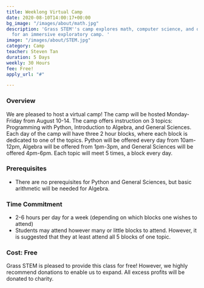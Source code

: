 ```yaml
---
title: Weeklong Virtual Camp
date: 2020-08-10T14:00:17+00:00
bg_image: "/images/about/math.jpg"
description: 'Grass STEM''s camp explores math, computer science, and other sciences
  for an immersive exploratory camp. '
image: "/images/about/STEM.jpg"
category: Camp
teacher: Steven Tan
duration: 5 Days
weekly: 30 Hours
fee: Free!
apply_url: "#"

---
```

### Overview

We are pleased to host a virtual camp! The camp will be hosted Monday-Friday from August 10-14. The camp offers instruction on 3 topics: Programming with Python, Introduction to Algebra, and General Sciences. Each day of the camp will have three 2 hour blocks, where each block is dedicated to one of the topics. Python will be offered every day from 10am-12pm, Algebra will be offered from 1pm-3pm, and General Sciences will be offered 4pm-6pm. Each topic will meet 5 times, a block every day.

### Prerequisites

* There are no prerequisites for Python and General Sciences, but basic arithmetic will be needed for Algebra.

### Time Commitment

* 2-6 hours per day for a week (depending on which blocks one wishes to attend)
* Students may attend however many or little blocks to attend. However, it is suggested that they at least attend all 5 blocks of one topic.

### Cost: Free

Grass STEM is pleased to provide this class for free! However, we highly recommend donations to enable us to expand. All excess profits will be donated to charity.